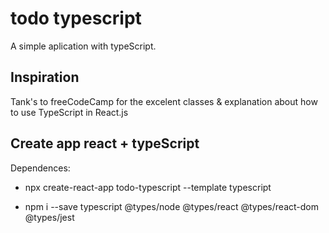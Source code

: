 # todo typescript
A simple aplication with typeScript.

## Inspiration
Tank's to freeCodeCamp for the excelent classes & explanation about how to use TypeScript in React.js

## Create app react + typeScript

Dependences:

- npx create-react-app todo-typescript --template typescript

- npm i --save typescript @types/node @types/react @types/react-dom @types/jest